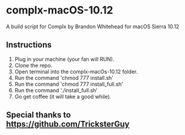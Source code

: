 # complx-macOS-10.12
A build script for Complx by Brandon Whitehead for macOS Sierra 10.12

## Instructions
1. Plug in your machine (your fan will RUN).
2. Clone the repo.
3. Open terminal into the complx-macOs-10.12 folder.
4. Run the command 'chmod 777 install.sh'
5. Run the command 'chmod 777 install_full.sh'
6. Run the command './install_full.sh'
7. Go get coffee (it will take a good while).

## Special thanks to https://github.com/TricksterGuy
